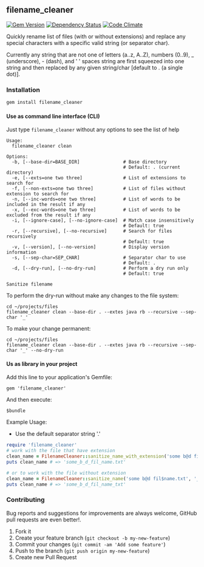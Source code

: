 ## filename_cleaner

[![Gem Version](https://badge.fury.io/rb/filename_cleaner.svg)](http://badge.fury.io/rb/filename_cleaner)
[![Dependency Status](https://gemnasium.com/agilecreativity/filename_cleaner.png)](https://gemnasium.com/agilecreativity/filename_cleaner)
[![Code Climate](https://codeclimate.com/github/agilecreativity/filename_cleaner.png)](https://codeclimate.com/github/agilecreativity/filename_cleaner)

Quickly rename list of files (with or without extensions) and replace any special characters with
a specific valid string (or separator char).

Currently any string that are not one of letters (a..z, A..Z),
numbers (0..9), _ (underscore), - (dash), and ' ' spaces string
are first squeezed into one string and then replaced by any given string/char [default to . (a single dot)].

### Installation

```sh
gem install filename_cleaner
```

#### Use as command line interface (CLI)

Just type `filename_cleaner` without any options to see the list of help

```
Usage:
  filename_cleaner clean

Options:
  -b, [--base-dir=BASE_DIR]                # Base directory
                                           # Default: . (current directory)
  -e, [--exts=one two three]               # List of extensions to search for
  -f, [--non-exts=one two three]           # List of files without extension to search for
  -n, [--inc-words=one two three]          # List of words to be included in the result if any
  -x, [--exc-words=one two three]          # List of words to be excluded from the result if any
  -i, [--ignore-case], [--no-ignore-case]  # Match case insensitively
                                           # Default: true
  -r, [--recursive], [--no-recursive]      # Search for files recursively
                                           # Default: true
  -v, [--version], [--no-version]          # Display version information
  -s, [--sep-char=SEP_CHAR]                # Separator char to use
                                           # Default: .
  -d, [--dry-run], [--no-dry-run]          # Perform a dry run only
                                           # Default: true

Sanitize filename
```

To perform the dry-run without make any changes to the file system:

```
cd ~/projects/files
filename_cleaner clean --base-dir . --extes java rb --recursive --sep-char '_'
```

To make your change permanent:

```
cd ~/projects/files
filename_cleaner clean --base-dir . --extes java rb --recursive --sep-char '_' --no-dry-run
```

#### Us as library in your project

Add this line to your application's Gemfile:

```
gem 'filename_cleaner'
```

And then execute:

```
$bundle
```

Example Usage:

- Use the default separator string '.'

```ruby
require 'filename_cleaner'
# work with the file that have extension
clean_name = FilenameCleaner::sanitize_name_with_extension('some b@d fil$name.txt', '_')
puts clean_name # => 'some_b_d_fil_name.txt'

# or to work with the file without extension
clean_name = FilenameCleaner::sanitize_name('some b@d fil$name.txt', '_')
puts clean_name # => 'some_b_d_fil_name_txt'
```

### Contributing

Bug reports and suggestions for improvements are always welcome,
GitHub pull requests are even better!.

1. Fork it
2. Create your feature branch (`git checkout -b my-new-feature`)
3. Commit your changes (`git commit -am 'Add some feature'`)
4. Push to the branch (`git push origin my-new-feature`)
5. Create new Pull Request

[agile_utils]: https://rubygems.org/gems/agile_utils
[rubocop]: https://github.com/bbatsov/rubocop
